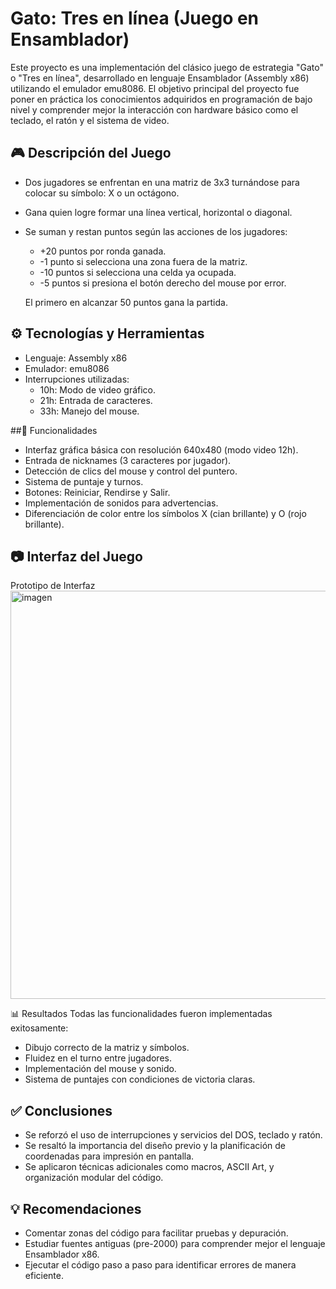# Gato: Tres en línea (Juego en Ensamblador)

Este proyecto es una implementación del clásico juego de estrategia "Gato" o "Tres en línea", desarrollado en lenguaje Ensamblador (Assembly x86) utilizando el emulador emu8086. El objetivo principal del proyecto fue poner en práctica los conocimientos adquiridos en programación de bajo nivel y comprender mejor la interacción con hardware básico como el teclado, el ratón y el sistema de video.

## 🎮 Descripción del Juego
 - Dos jugadores se enfrentan en una matriz de 3x3 turnándose para colocar su símbolo: X o un octágono.
 - Gana quien logre formar una línea vertical, horizontal o diagonal.
 - Se suman y restan puntos según las acciones de los jugadores:
     - +20 puntos por ronda ganada.
     - -1 punto si selecciona una zona fuera de la matriz.
     - -10 puntos si selecciona una celda ya ocupada.
     - -5 puntos si presiona el botón derecho del mouse por error.

    El primero en alcanzar 50 puntos gana la partida.

## ⚙️ Tecnologías y Herramientas
- Lenguaje: Assembly x86
- Emulador: emu8086
-  Interrupciones utilizadas:
    - 10h: Modo de video gráfico.
    - 21h: Entrada de caracteres.
    - 33h: Manejo del mouse.

##🧩 Funcionalidades
- Interfaz gráfica básica con resolución 640x480 (modo video 12h).
- Entrada de nicknames (3 caracteres por jugador).
- Detección de clics del mouse y control del puntero.
- Sistema de puntaje y turnos.
- Botones: Reiniciar, Rendirse y Salir.
- Implementación de sonidos para advertencias.
- Diferenciación de color entre los símbolos X (cian brillante) y O (rojo brillante).

## 📷 Interfaz del Juego
Prototipo de Interfaz 
<img width="914" height="653" alt="imagen" src="https://github.com/user-attachments/assets/10b9f8e8-250f-4b89-8958-a4a64825af2d" />

📊 Resultados
Todas las funcionalidades fueron implementadas exitosamente:
- Dibujo correcto de la matriz y símbolos.
- Fluidez en el turno entre jugadores.
- Implementación del mouse y sonido.
- Sistema de puntajes con condiciones de victoria claras.

## ✅ Conclusiones
- Se reforzó el uso de interrupciones y servicios del DOS, teclado y ratón.
- Se resaltó la importancia del diseño previo y la planificación de coordenadas para impresión en pantalla.
- Se aplicaron técnicas adicionales como macros, ASCII Art, y organización modular del código.

## 💡 Recomendaciones
- Comentar zonas del código para facilitar pruebas y depuración.
- Estudiar fuentes antiguas (pre-2000) para comprender mejor el lenguaje Ensamblador x86.
- Ejecutar el código paso a paso para identificar errores de manera eficiente.


